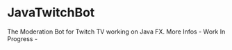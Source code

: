 # JavaTwitchBot

The Moderation Bot for Twitch TV working on Java FX.
More Infos - Work In Progress -
